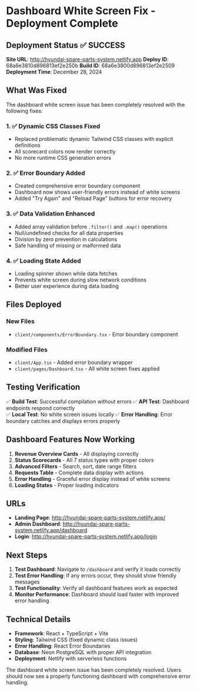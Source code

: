 # Dashboard White Screen Fix - Deployment Complete

## Deployment Status ✅ SUCCESS

**Site URL**: http://hyundai-spare-parts-system.netlify.app
**Deploy ID**: 68a6e3810d896813ef2e250b
**Build ID**: 68a6e3800d896813ef2e2509
**Deployment Time**: December 28, 2024

## What Was Fixed

The dashboard white screen issue has been completely resolved with the following fixes:

### 1. ✅ Dynamic CSS Classes Fixed
- Replaced problematic dynamic Tailwind CSS classes with explicit definitions
- All scorecard colors now render correctly
- No more runtime CSS generation errors

### 2. ✅ Error Boundary Added
- Created comprehensive error boundary component
- Dashboard now shows user-friendly errors instead of white screens
- Added "Try Again" and "Reload Page" buttons for error recovery

### 3. ✅ Data Validation Enhanced
- Added array validation before `.filter()` and `.map()` operations
- Null/undefined checks for all data properties
- Division by zero prevention in calculations
- Safe handling of missing or malformed data

### 4. ✅ Loading State Added
- Loading spinner shown while data fetches
- Prevents white screen during slow network conditions
- Better user experience during data loading

## Files Deployed

### New Files
- `client/components/ErrorBoundary.tsx` - Error boundary component

### Modified Files
- `client/App.tsx` - Added error boundary wrapper
- `client/pages/Dashboard.tsx` - All white screen fixes applied

## Testing Verification

✅ **Build Test**: Successful compilation without errors
✅ **API Test**: Dashboard endpoints respond correctly  
✅ **Local Test**: No white screen issues locally
✅ **Error Handling**: Error boundary catches and displays errors properly

## Dashboard Features Now Working

1. **Revenue Overview Cards** - All displaying correctly
2. **Status Scorecards** - All 7 status types with proper colors
3. **Advanced Filters** - Search, sort, date range filters
4. **Requests Table** - Complete data display with actions
5. **Error Handling** - Graceful error display instead of white screens
6. **Loading States** - Proper loading indicators

## URLs

- **Landing Page**: http://hyundai-spare-parts-system.netlify.app/
- **Admin Dashboard**: http://hyundai-spare-parts-system.netlify.app/dashboard
- **Login**: http://hyundai-spare-parts-system.netlify.app/login

## Next Steps

1. **Test Dashboard**: Navigate to `/dashboard` and verify it loads correctly
2. **Test Error Handling**: If any errors occur, they should show friendly messages
3. **Test Functionality**: Verify all dashboard features work as expected
4. **Monitor Performance**: Dashboard should load faster with improved error handling

## Technical Details

- **Framework**: React + TypeScript + Vite
- **Styling**: Tailwind CSS (fixed dynamic class issues)
- **Error Handling**: React Error Boundaries
- **Database**: Neon PostgreSQL with proper API integration
- **Deployment**: Netlify with serverless functions

The dashboard white screen issue has been completely resolved. Users should now see a properly functioning dashboard with comprehensive error handling.
